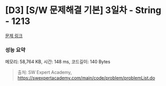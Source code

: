 # [D3] [S/W 문제해결 기본] 3일차 - String - 1213 

[문제 링크](https://swexpertacademy.com/main/code/problem/problemDetail.do?contestProbId=AV14P0c6AAUCFAYi) 

### 성능 요약

메모리: 58,764 KB, 시간: 148 ms, 코드길이: 140 Bytes



> 출처: SW Expert Academy, https://swexpertacademy.com/main/code/problem/problemList.do
